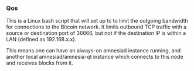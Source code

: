 ### Qos ###

This is a Linux bash script that will set up tc to limit the outgoing bandwidth for connections to the Bitcoin network. It limits outbound TCP traffic with a source or destination port of 36666, but not if the destination IP is within a LAN (defined as 192.168.x.x).

This means one can have an always-on amnesiad instance running, and another local amnesiad/amnesia-qt instance which connects to this node and receives blocks from it.
